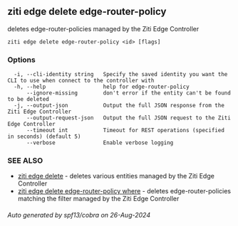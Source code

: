 ## ziti edge delete edge-router-policy

deletes edge-router-policies managed by the Ziti Edge Controller

```
ziti edge delete edge-router-policy <id> [flags]
```

### Options

```
  -i, --cli-identity string   Specify the saved identity you want the CLI to use when connect to the controller with
  -h, --help                  help for edge-router-policy
      --ignore-missing        don't error if the entity can't be found to be deleted
  -j, --output-json           Output the full JSON response from the Ziti Edge Controller
      --output-request-json   Output the full JSON request to the Ziti Edge Controller
      --timeout int           Timeout for REST operations (specified in seconds) (default 5)
      --verbose               Enable verbose logging
```

### SEE ALSO

* [ziti edge delete](../delete.md)	 - deletes various entities managed by the Ziti Edge Controller
* [ziti edge delete edge-router-policy where](where/where.md)	 - deletes edge-router-policies matching the filter managed by the Ziti Edge Controller

###### Auto generated by spf13/cobra on 26-Aug-2024
